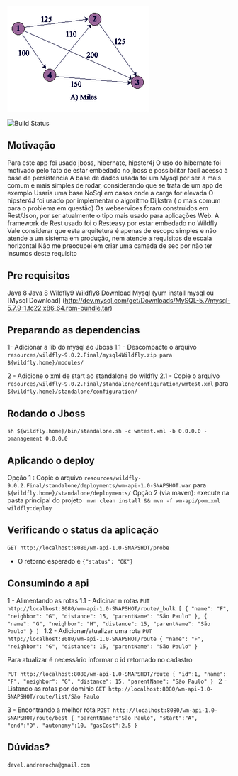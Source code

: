 ![WmTest](grapHA.gif?raw=true)

![Build Status](https://travis-ci.org/sonecabr/betterroute.svg?branch=master)


## Motivação

Para este app foi usado jboss, hibernate, hipster4j
O uso do hibernate foi motivado pelo fato de estar embedado no jboss e possibilitar facil acesso à base de persistencia
A base de dados usada foi um Mysql por ser a mais comum e mais simples de rodar, considerando que se trata de um app de exemplo
Usaria uma base NoSql em casos onde a carga for elevada
O hipster4J foi usado por implementar o algoritmo Dijkstra ( o mais comum para o problema em questão)
Os webservices foram construidos em Rest/Json, por ser atualmente o tipo mais usado para aplicações Web.
A framework de Rest usado foi o Resteasy por estar embedado no Wildfly
Vale considerar que esta arquitetura é apenas de escopo simples e não atende a um sistema em produção, nem atende a requisitos de escala horizontal
Não me preocupei em criar uma camada de sec por não ter insumos deste requisito


## Pre requisitos
Java 8 [Java 8](https://www.java.com/pt_BR/download/)
Wildfly9 [Wildfly8 Download](http://download.jboss.org/wildfly/9.0.2.Final/wildfly-9.0.2.Final.tar.gz)
Mysql (yum install mysql ou [Mysql Download] (http://dev.mysql.com/get/Downloads/MySQL-5.7/mysql-5.7.9-1.fc22.x86_64.rpm-bundle.tar)

## Preparando as dependencias
1- Adicionar a lib do mysql ao Jboss
1.1 - Descompacte o arquivo `resources/wildfly-9.0.2.Final/mysql4Wildfly.zip para ${wildfly.home}/modules/`

2 - Adicione o xml de start ao standalone do wildfly
2.1 - Copie o arquivo `resources/wildfly-9.0.2.Final/standalone/configuration/wmtest.xml` para `${wildfly.home}/standalone/configuration/`

## Rodando o Jboss
`sh ${wildfly.home}/bin/standalone.sh -c wmtest.xml -b 0.0.0.0 -bmanagement 0.0.0.0`

## Aplicando o deploy
Opção 1 : Copie o arquivo `resources/wildfly-9.0.2.Final/standalone/deployments/wm-api-1.0-SNAPSHOT.war` para `${wildfly.home}/standalone/deployments/`
Opção 2 (via maven): execute na pasta principal do projeto ` mvn clean install && mvn -f wm-api/pom.xml wildfly:deploy`

## Verificando o status da aplicação

`GET http://localhost:8080/wm-api-1.0-SNAPSHOT/probe`


* O retorno esperado é `{"status": "OK"}`

## Consumindo a api

1 - Alimentando as rotas
1.1 - Adicinar n rotas
`PUT http://localhost:8080/wm-api-1.0-SNAPSHOT/route/_bulk
[
    {
        "name": "F",
        "neighbor": "G",
        "distance": 15,
        "parentName": "São Paulo"
    },
    {
        "name": "G",
        "neighbor": "H",
        "distance": 15,
        "parentName": "São Paulo"
    }
]
`
1.2 - Adicionar/atualizar uma rota
`PUT http://localhost:8080/wm-api-1.0-SNAPSHOT/route
{
    "name": "F",
    "neighbor": "G",
    "distance": 15,
    "parentName": "São Paulo"
}
`

Para atualizar é necessário informar o id retornado no cadastro

`PUT http://localhost:8080/wm-api-1.0-SNAPSHOT/route
{
    "id":1,
    "name": "F",
    "neighbor": "G",
    "distance": 15,
    "parentName": "São Paulo"
}
`
2 - Listando as rotas por dominio
`GET http://localhost:8080/wm-api-1.0-SNAPSHOT/route/list/São Paulo`

3 - Encontrando a melhor rota
`POST http://localhost:8080/wm-api-1.0-SNAPSHOT/route/best
{
    "parentName":"São Paulo",
    "start":"A",
    "end":"D",
    "autonomy":10,
    "gasCost":2.5
}
`

## Dúvidas?
`devel.andrerocha@gmail.com`







